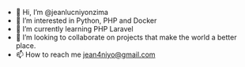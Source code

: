 - 👋 Hi, I’m @jeanlucniyonzima
- 👀 I’m interested in Python, PHP and Docker
- 🌱 I’m currently learning PHP Laravel
- 💞️ I’m looking to collaborate on projects that make the world a better place.
- 📫 How to reach me jean4niyo@gmail.com

<!---
jeanlucniyonzima/jeanlucniyonzima is a ✨ special ✨ repository because its `README.md` (this file) appears on your GitHub profile.
You can click the Preview link to take a look at your changes.
--->
